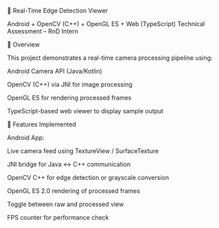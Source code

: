 🧪 Real-Time Edge Detection Viewer

Android + OpenCV (C++) + OpenGL ES + Web (TypeScript)
Technical Assessment – RnD Intern

🚀 Overview

This project demonstrates a real-time camera processing pipeline using:

Android Camera API (Java/Kotlin)

OpenCV (C++) via JNI for image processing

OpenGL ES for rendering processed frames

TypeScript-based web viewer to display sample output

🧩 Features Implemented

Android App:

Live camera feed using TextureView / SurfaceTexture

JNI bridge for Java ↔ C++ communication

OpenCV C++ for edge detection or grayscale conversion

OpenGL ES 2.0 rendering of processed frames

Toggle between raw and processed view

FPS counter for performance check
